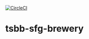 [![CircleCI](https://circleci.com/gh/lpperea/tsbb-sfg-brewery/tree/master.svg?style=svg)](https://circleci.com/gh/lpperea/tsbb-sfg-brewery/tree/master)


# tsbb-sfg-brewery
